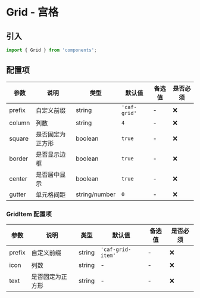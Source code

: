 # Grid - 宫格

## 引入
```jsx
import { Grid } from 'components';
```

## 配置项
| 参数 | 说明 | 类型 | 默认值 |备选值 | 是否必须 |
| --- | --- | --- | --- | --- | --- |
| prefix | 自定义前缀 | string | `'caf-grid'` | - | ❌ |
| column | 列数 | string | `4` | - | ❌ |
| square | 是否固定为正方形 | boolean | `true` | - | ❌ |
| border | 是否显示边框 | boolean | `true` | - | ❌ |
| center | 是否居中显示 | boolean | `true` | - | ❌ |
| gutter | 单元格间距 | string/number | `0` | - | ❌ |

### GridItem 配置项
| 参数 | 说明 | 类型 | 默认值 |备选值 | 是否必须 |
| --- | --- | --- | --- | --- | --- |
| prefix | 自定义前缀 | string | `'caf-grid-item'` | - | ❌ |
| icon | 列数 | string | - | - | ❌ |
| text | 是否固定为正方形 | string | - | - | ❌ |
